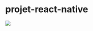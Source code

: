 # projet-react-native
<img src="(https://www.appdev360.com/wp-content/uploads/2021/02/android-gif-application.gif)">